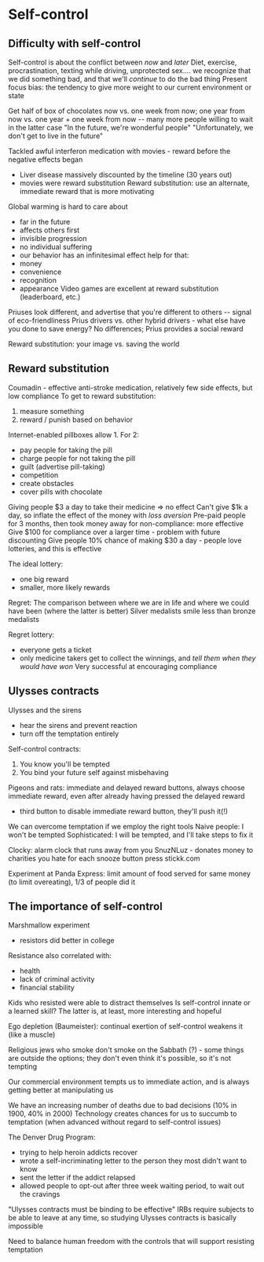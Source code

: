 # Self-control

## Difficulty with self-control
Self-control is about the conflict between *now* and *later*
Diet, exercise, procrastination, texting while driving, unprotected sex.... we recognize that we did something bad, and that we'll *continue* to do the bad thing
Present focus bias: the tendency to give more weight to our current environment or state

Get half of box of chocolates now vs. one week from now; one year from now vs. one year + one week from now -- many more people willing to wait in the latter case
"In the future, we're wonderful people" "Unfortunately, we don't get to live in the future"

Tackled awful interferon medication with movies - reward before the negative effects began
- Liver disease massively discounted by the timeline (30 years out)
- movies were reward substitution
Reward substitution: use an alternate, immediate reward that is more motivating

Global warming is hard to care about
- far in the future
- affects others first
- invisible progression
- no individual suffering
- our behavior has an infinitesimal effect
help for that:
- money
- convenience
- recognition
- appearance
Video games are excellent at reward substitution (leaderboard, etc.)

Priuses look different, and advertise that you're different to others -- signal of eco-friendliness
Prius drivers vs. other hybrid drivers - what else have you done to save energy? No differences; Prius provides a social reward

Reward substitution: your image vs. saving the world

## Reward substitution
Coumadin - effective anti-stroke medication, relatively few side effects, but low compliance
To get to reward substitution:
1. measure something
2. reward / punish based on behavior

Internet-enabled pillboxes allow 1. For 2:
- pay people for taking the pill
- charge people for not taking the pill
- guilt (advertise pill-taking)
- competition
- create obstacles
- cover pills with chocolate

Giving people $3 a day to take their medicine => no effect
Can't give $1k a day, so inflate the effect of the money with *loss aversion*
Pre-paid people for 3 months, then took money away for non-compliance: more effective
Give $100 for compliance over a larger time - problem with future discounting
Give people 10% chance of making $30 a day - people love lotteries, and this is effective

The ideal lottery:
- one big reward
- smaller, more likely rewards

Regret: The comparison between where we are in life and where we could have been (where the latter is better)
Silver medalists smile less than bronze medalists

Regret lottery:
- everyone gets a ticket
- only medicine takers get to collect the winnings, and *tell them when they would have won*
Very successful at encouraging compliance

## Ulysses contracts
Ulysses and the sirens
- hear the sirens and prevent reaction
- turn off the temptation entirely

Self-control contracts:
1. You know you'll be tempted
2. You bind your future self against misbehaving

Pigeons and rats: immediate and delayed reward buttons, always choose immediate reward, even after already having pressed the delayed reward
- third button to disable immediate reward button, they'll push it(!)

We can overcome temptation if we employ the right tools
Naive people: I won't be tempted
Sophisticated: I will be tempted, and I'll take steps to fix it

Clocky: alarm clock that runs away from you
SnuzNLuz - donates money to charities you hate for each snooze button press
stickk.com 

Experiment at Panda Express: limit amount of food served for same money (to limit overeating), 1/3 of people did it

## The importance of self-control
Marshmallow experiment
- resistors did better in college

Resistance also correlated with:
- health
- lack of criminal activity
- financial stability

Kids who resisted were able to distract themselves
Is self-control innate or a learned skill? The latter is, at least, more interesting and hopeful

Ego depletion (Baumeister): continual exertion of self-control weakens it (like a muscle)

Religious jews who smoke don't smoke on the Sabbath (?) - some things are outside the options; they don't even think it's possible, so it's not tempting

Our commercial environment tempts us to immediate action, and is always getting better at manipulating us

We have an increasing number of deaths due to bad decisions (10% in 1900, 40% in 2000)
Technology creates chances for us to succumb to temptation (when advanced without regard to self-control issues)

The Denver Drug Program:
- trying to help heroin addicts recover
- wrote a self-incriminating letter to the person they most didn't want to know
- sent the letter if the addict relapsed
- allowed people to opt-out after three week waiting period, to wait out the cravings

"Ulysses contracts must be binding to be effective"
IRBs require subjects to be able to leave at any time, so studying Ulysses contracts is basically impossible

Need to balance human freedom with the controls that will support resisting temptation
